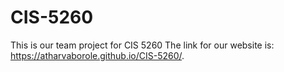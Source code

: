 # CIS-5260

This is our team project for CIS 5260
The link for our website is: https://atharvaborole.github.io/CIS-5260/. 

